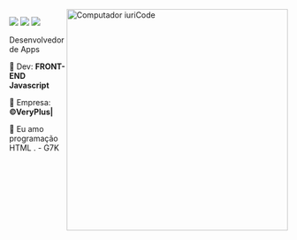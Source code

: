 <img src="https://raw.githubusercontent.com/MicaelliMedeiros/micaellimedeiros/master/image/computer-illustration.png" min-width="400px" max-width="400px" width="400px" align="right" alt="Computador iuriCode">
<p align="left">
  <a href="Fernando.ortega2517@gmail.com" alt="Gmail">
  <img src="https://img.shields.io/badge/-Gmail-FF0000?style=flat-square&labelColor=FF0000&logo=gmail&logoColor=white&link=mailto:anderson18.marlon@gmail.com" /></a>


  <a href="https://api.whatsapp.com/send?phone=45999271123" alt="WhatsApp">
  <img src="https://img.shields.io/badge/-WhatsApp-25d366?style=flat-square&labelColor=25d366&logo=whatsapp&logoColor=white&link=https://api.whatsapp.com/send?phone=19998018174"/></a>

  <a href="https://www.instagram.com/guilherme26688" alt="Instagram">
  <img src="https://img.shields.io/badge/-Instagram-DF0174?style=flat-square&labelColor=DF0174&logo=instagram&logoColor=white&link=https://www.instagram.com/AndersonMarlonDesign"/></a>
</p>  
<p align="left"> 
  Desenvolvedor de Apps
</p>

<p align="left">
  🦄 Dev: <strong>FRONT-END Javascript</strong>
</p>

<p align="left">
  💼 Empresa: <strong> ©VeryPlus| <br> </strong>
</p>

<p align="left">
  💌 Eu amo programação HTML . - G7K
</p>


